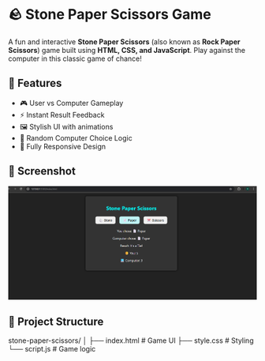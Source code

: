 # 🪨 Stone Paper Scissors Game

A fun and interactive **Stone Paper Scissors** (also known as **Rock Paper Scissors**) game built using **HTML, CSS, and JavaScript**. Play against the computer in this classic game of chance!

## 🚀 Features

- 🎮 User vs Computer Gameplay
- ⚡ Instant Result Feedback
- 🖼️ Stylish UI with animations
- 🧠 Random Computer Choice Logic
- 🧱 Fully Responsive Design

## 📸 Screenshot

![Game Screenshot](./stonepaperscissor.png) 

## 📁 Project Structure
stone-paper-scissors/
│
├── index.html # Game UI
├── style.css # Styling
└── script.js # Game logic
